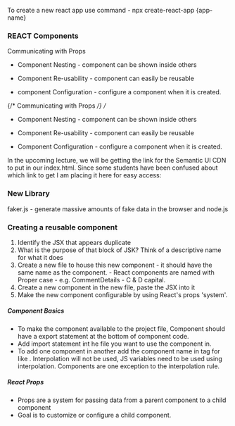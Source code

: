 To create a new react app use command - npx create-react-app {app-name}

### REACT Components

Communicating with Props

- Component Nesting - component can be shown inside others


- Component Re-usability - component can easily be reusable
- component Configuration - configure a component when it is created.

{/*  Communicating with Props */}
/*
- Component Nesting - component can be shown inside others


- Component Re-usability - component can easily be reusable
- Component Configuration - configure a component when it is created.

In the upcoming lecture, we will be getting the link for the Semantic UI CDN to put in our index.html. Since some students have been confused about which link to get I am placing it here for easy access:

<link rel="stylesheet" href="https://cdnjs.cloudflare.com/ajax/libs/semantic-ui/2.4.1/semantic.min.css">

### New Library
faker.js - generate massive amounts of fake data in the browser and node.js

### Creating a reusable component

1. Identify the JSX that appears duplicate
2. What is the purpose of that block of JSK? Think of a descriptive name for what it does
3. Create a new file to house this new component - it should have the same name as the component. - React components are named with Proper case - e.g. CommentDetails - C & D capital.
4. Create a new component in the new file, paste the JSX into it
5. Make the new component configurable by using React's props 'system'.


##### Component Basics
- To make the component available to the project file, Component should have a export statement at the bottom of component code.
- Add import statement int he file you want to use the component in.
- To add one component in another add the component name in tag for like <CommentDetail />. Interpolation will not be used, JS variables need to be used using interpolation. Components are one exception to the interpolation rule.

##### React Props
- Props are a system for passing data from a parent component to a child component
- Goal is to customize or configure a child component.


